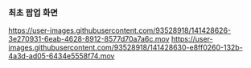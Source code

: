 

### 최초 팝업 화면



https://user-images.githubusercontent.com/93528918/141428626-3e270931-6eab-4628-8912-8577d70a7a6c.mov
https://user-images.githubusercontent.com/93528918/141428630-e8ff0260-132b-4a3d-ad05-6434e5558f74.mov

